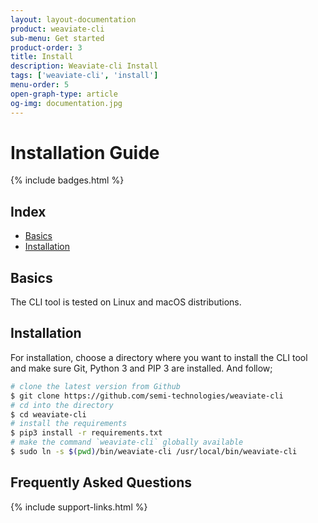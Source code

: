 ```yaml
---
layout: layout-documentation
product: weaviate-cli
sub-menu: Get started
product-order: 3
title: Install
description: Weaviate-cli Install
tags: ['weaviate-cli', 'install']
menu-order: 5
open-graph-type: article
og-img: documentation.jpg
---
```


# Installation Guide

{% include badges.html %}

## Index

- [Basics](#basics)
- [Installation](#installation)

## Basics

The CLI tool is tested on Linux and macOS distributions.

## Installation

For installation, choose a directory where you want to install the CLI tool and make sure Git, Python 3 and PIP 3 are installed. And follow;

```bash
# clone the latest version from Github
$ git clone https://github.com/semi-technologies/weaviate-cli
# cd into the directory
$ cd weaviate-cli
# install the requirements
$ pip3 install -r requirements.txt
# make the command `weaviate-cli` globally available
$ sudo ln -s $(pwd)/bin/weaviate-cli /usr/local/bin/weaviate-cli
```

## Frequently Asked Questions

{% include support-links.html %}